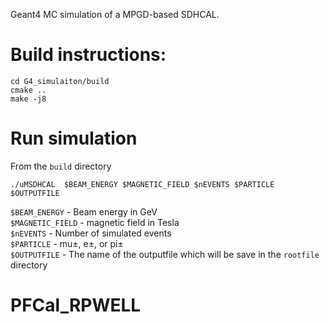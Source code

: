 Geant4 MC simulation of a MPGD-based SDHCAL.

# Build instructions:
```
cd G4_simulaiton/build
cmake ..
make -j8
```

# Run simulation
From the ```build``` directory
```
./uMSDHCAL  $BEAM_ENERGY $MAGNETIC_FIELD $nEVENTS $PARTICLE $OUTPUTFILE  
```
```$BEAM_ENERGY```  - Beam energy in GeV <br>
```$MAGNETIC_FIELD``` - magnetic field in Tesla <br>
```$nEVENTS``` - Number of simulated events <br>
```$PARTICLE``` - mu±, e±, or pi±  <br>
```$OUTPUTFILE``` - The name of the outputfile which will be save in the ```rootfile ``` directory<br>

# PFCal_RPWELL
